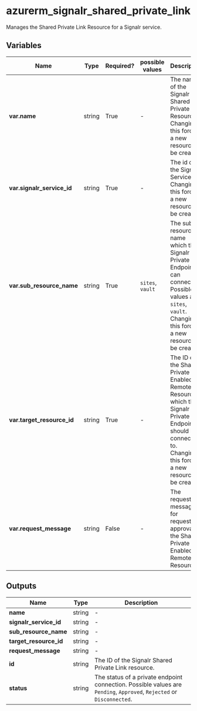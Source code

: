 # azurerm_signalr_shared_private_link

Manages the Shared Private Link Resource for a Signalr service.

## Variables

| Name | Type | Required? |  possible values |  Description |
| ---- | ---- | --------- |  ----------- | ----------- |
| **var.name** | string | True | -  |  The name of the Signalr Shared Private Link Resource. Changing this forces a new resource to be created. | 
| **var.signalr_service_id** | string | True | -  |  The id of the Signalr Service. Changing this forces a new resource to be created. | 
| **var.sub_resource_name** | string | True | `sites`, `vault`  |  The sub resource name which the Signalr Private Endpoint can connect to. Possible values are `sites`, `vault`. Changing this forces a new resource to be created. | 
| **var.target_resource_id** | string | True | -  |  The ID of the Shared Private Link Enabled Remote Resource which this Signalr Private Endpoint should be connected to. Changing this forces a new resource to be created. | 
| **var.request_message** | string | False | -  |  The request message for requesting approval of the Shared Private Link Enabled Remote Resource. | 



## Outputs

| Name | Type | Description |
| ---- | ---- | --------- | 
| **name** | string  | - | 
| **signalr_service_id** | string  | - | 
| **sub_resource_name** | string  | - | 
| **target_resource_id** | string  | - | 
| **request_message** | string  | - | 
| **id** | string  | The ID of the Signalr Shared Private Link resource. | 
| **status** | string  | The status of a private endpoint connection. Possible values are `Pending`, `Approved`, `Rejected` or `Disconnected`. | 